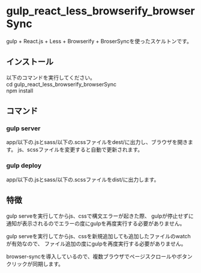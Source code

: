 # gulp_react_less_browserify_browserSync

gulp + React.js + Less + Browserify + BroserSyncを使ったスケルトンです。

## インストール
以下のコマンドを実行してください。  
cd gulp_react_less_browserify_browserSync  
npm install

## コマンド
### gulp server
app/以下の.jsとsass/以下の.scssファイルをdest/に出力し、ブラウザを開きます。
js、scssファイルを変更すると自動で更新されます。

### gulp deploy
app/以下の.jsとsass/以下の.scssファイルをdist/に出力します。

## 特徴
gulp serveを実行してからjs、cssで構文エラーが起きた際、
gulpが停止せずに通知が表示されるのでエラーの度にgulpを再度実行する必要がありません。

gulp serveを実行してからjs、cssを新規追加しても追加したファイルのwatchが有効なので、
ファイル追加の度にgulpを再度実行する必要がありません。

browser-syncを導入しているので、複数ブラウザでページスクロールやボタンクリックが同期します。
